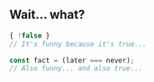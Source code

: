 Wait... what?
---
```javascript
{ !false }
// It's funny because it's true...

const fact = (later === never);
// Also funny... and also true...
```
